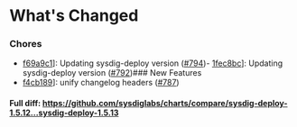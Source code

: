 # What's Changed

### Chores
- [f69a9c1](https://github.com/sysdiglabs/charts/commit/f69a9c10aa03dc0ec9e20d6d4dae762225046a23)]: Updating sysdig-deploy version ([#794](https://github.com/sysdiglabs/charts/issues/794))- [1fec8bc](https://github.com/sysdiglabs/charts/commit/1fec8bcc1f19f35a20683a061ec4894405dd678c)]: Updating sysdig-deploy version ([#792](https://github.com/sysdiglabs/charts/issues/792))### New Features
- [f4cb189](https://github.com/sysdiglabs/charts/commit/f4cb189afba6833fd458f99dcfcc0121f9d9dfa2)]: unify changelog headers ([#787](https://github.com/sysdiglabs/charts/issues/787))
#### Full diff: https://github.com/sysdiglabs/charts/compare/sysdig-deploy-1.5.12...sysdig-deploy-1.5.13
